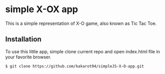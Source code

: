 # simple X-OX app

This is a simple representation of X-O game, also known as Tic Tac Toe.

## Installation

To use this little app, simple clone current repo and open index.html file in your favorite browser.

```bash
$ git clone https://github.com/kakarot94/simpleJS-X-O-app.git
```
